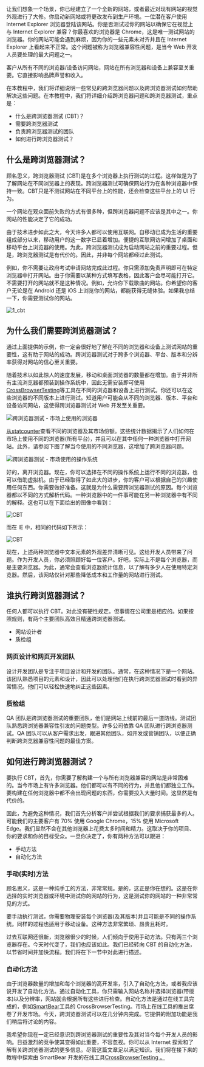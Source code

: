 让我们想象一个场景，你已经建立了一个全新的网站，或者最近对现有网站的视觉外观进行了大修。你启动新网站或将更改发布到生产环境。一位潜在客户使用 Internet Explorer 浏览器登陆该网站。你是否测试过你的网站以确保它在视觉上与 Internet Explorer 兼容？你最喜欢的浏览器是 Chrome，这是唯一测试网站的浏览器。你的网站可能会遇到麻烦，因为你的一些元素未对齐并且在 Internet Explorer 上看起来不正常。这个问题被称为浏览器兼容性问题，是当今 Web 开发人员要处理的最大问题之一。

客户从所有不同的浏览器/设备访问网站，网站在所有浏览器和设备上兼容至关重要。它直接影响品牌声誉和收入。

在本教程中，我们将详细说明一些常见的跨浏览器问题以及跨浏览器测试如何帮助解决这些问题。在本教程中，我们将详细介绍跨浏览器问题和跨浏览器测试，重点是：

-   什么是跨浏览器测试 (CBT)？
-   需要跨浏览器测试
-   负责跨浏览器测试的团队
-   如何进行跨浏览器测试？

## 什么是跨浏览器测试？

顾名思义，跨浏览器测试 (CBT)是在多个浏览器上执行测试的过程。这样做是为了了解网站在不同浏览器上的表现。跨浏览器测试可确保网站行为在各种浏览器中保持一致。CBT只是不测试网站在不同平台上的性能，还会检查这些平台上的 UI 行为。

一个网站在观众面前失败的方式有很多种，但跨浏览器问题不应该是其中之一。你网站的性能决定了它的成功。

由于技术进步如此之大，今天许多人都可以使用互联网。自移动已成为生活的重要组成部分以来，移动用户的这一数字已显着增加。便捷的互联网访问增加了桌面和移动平台上浏览器的使用。为此，跨浏览器测试成为启动网站之前的重要过程。但是，跨浏览器测试是有代价的。因此，并非每个网站都经过此测试。

例如，你不需要让政府考试申请网站完成此过程。你只需添加免责声明即可在特定浏览器中打开网站。由于你需要以某种方式填写表格，因此客户会尽可能打开它。不需要打开的网站就不是这种情况。例如，允许你下载歌曲的网站。你希望你的客户无论是在 Android 还是 iOS 上浏览你的网站，都能获得无缝体验。如果我总结一下，你需要测试你的网站。

![1_cbt](https://toolsqa.com/gallery/CrossBrowser%20Testing/1.1_cbt.png)

## 为什么我们需要跨浏览器测试？

通过上面提供的示例，你一定会很好地了解在不同的浏览器和设备上测试网站的重要性，这有助于网站的成功。跨浏览器测试对于跨多个浏览器、平台、版本和分辨率获得对网站的信心至关重要。

随着技术以如此惊人的速度发展，移动和桌面浏览器的数量都在增加。由于并非所有主流浏览器都预装到操作系统中，因此无需安装即可使用[CrossBrowserTesting](https://crossbrowsertesting.com/)等工具在不同的浏览器和设备上进行测试。你还可以在这些浏览器的不同版本上进行测试。知道用户可能会从不同的浏览器、版本、平台和设备访问网站，这使得跨浏览器测试对 Web 开发至关重要。

![跨浏览器测试 - 市场上使用的浏览器](https://toolsqa.com/gallery/CrossBrowser%20Testing/2%20Cross%20Browser%20Testing%20-%20Browsers%20used%20in%20market.png)

[从statcounter](https://gs.statcounter.com/browser-market-share)查看不同的浏览器及其市场份额。这些统计数据揭示了人们如何在市场上使用不同的浏览器(所有平台)，并且可以在其中任何一种浏览器中打开网站。此外，请参阅下图了解当今使用的不同浏览器，这增加了跨浏览器问题。

![跨浏览器测试 - 市场使用的操作系统](https://toolsqa.com/gallery/CrossBrowser%20Testing/3%20Cross%20Browser%20Testing%20-%20OS%20Used%20in%20Market.png)

好的，离开浏览器。现在，你可以选择在不同的操作系统上运行不同的浏览器，也可以借助虚拟机。由于已经取得了如此大的进步，你的客户可以根据自己的兴趣使用任何东西。你需要做好准备。这就是为什么需要跨浏览器测试的原因。每个浏览器都以不同的方式解析代码。一种浏览器中的一件事可能在另一种浏览器中有不同的解释。这也可以在下面给出的图像中看到：

![CBT](https://toolsqa.com/gallery/CrossBrowser%20Testing/4%20CBT.png)

而在 IE 中，相同的代码如下所示：

![CBT](https://toolsqa.com/gallery/CrossBrowser%20Testing/5%20CBT.png)

现在，上述两种浏览器中文本元素的外观差异清晰可见。这给开发人员带来了问题。作为开发人员，你必须照顾好每一位客户。好吧，实际上不是每个浏览器，而是主要浏览器。为此，通常会查看浏览器统计信息，以了解有多少人在使用特定浏览器。然后，该网站仅针对那些降低成本和工作量的网站进行测试。

## 谁执行跨浏览器测试？

任何人都可以执行 CBT。对此没有硬性规定。但事情在公司里是相应的。如果按照规则，有两个主要团队高效且精通跨浏览器测试。

-   网站设计者
-   质检组

### 网页设计和网页开发团队

设计开发团队是专注于项目设计和开发的团队。通常，在这种情况下是一个网站。该团队熟悉项目的元素和设计，因此可以处理他们在执行跨浏览器测试时看到的异常情况。他们可以轻松快速地纠正这些因素。

### 质检组

QA 团队是跨浏览器测试的重要团队，他们是网站上线前的最后一道防线。测试团队熟悉跨浏览器兼容性引发的问题类型。许多公司依靠 QA 团队进行跨浏览器测试。QA 团队可以从客户需求出发，跟进其他团队，如开发或营销团队，以便正确判断跨浏览器兼容性问题的最佳方案。

## 如何进行跨浏览器测试？

要执行 CBT，首先，你需要了解构建一个与所有浏览器兼容的网站是非常困难的。当今市场上有许多浏览器。他们都可以有不同的行为，并且他们都独立工作。要构建在任何浏览器中都不会出现问题的东西，你需要投入大量时间。这显然是有代价的。

因此，为避免这种情况，我们首先分析客户并尝试根据我们的要求捕获最多的人。可能我们的主要客户有 70% 使用 Google Chrome，15% 使用 Microsoft Edge。我们显然不会在其他浏览器上花费太多时间和精力。这取决于你的项目、你的要求和你的目标受众。一旦你决定了，你有两种方法可以跟进：

-   手动方法
-   自动化方法

### 手动(实时)方法

顾名思义，这是一种纯手工的方法，非常常规。是的，这正是你在想的。这是在你选择的实时浏览器或环境中测试你的网站的行为，这是测试你的网站的一种非常常见的方式。

要手动执行测试，你需要物理安装每个浏览器(及其版本)并且可能是不同的操作系统。同样的过程也适用于移动设备。这种方法非常繁琐、昂贵且耗时。

过去互联网还很新，浏览器很少的时候，人们倾向于使用手动方法。只有两三个浏览器存在。今天时代变了，我们也应该如此。我们已经转向 CBT 的自动化方法，以节省时间并加快流程。我们将在下一节中对此进行描述。

### 自动化方法

由于浏览器数量的增加和每个浏览器的高开发率，引入了自动化方法，或者我应该说开发了自动化方法。通过自动化工具，你只需输入网站名称并选择浏览器(带版本)以及分辨率，网站就会根据所有这些进行检查。自动化方法是通过在线工具完成的，例如[SmartBear](https://crossbrowsertesting.com/)工具的 CrossBrowserTesting。市场上在线工具的推出席卷了开发市场。今天，跨浏览器测试可以在几分钟内完成。它提供的附加功能是我们稍后将讨论的内容。

我希望你现在一定已经意识到跨浏览器测试的重要性及其对当今每个开发人员的影响。日益激烈的竞争使其变得如此重要，不容忽视。你可以从 Internet 探索和了解有关跨浏览器测试的更多信息。尽管这篇文章足以满足知识。我们将在接下来的教程中探索由 SmartBear 开发的在线工具[CrossBrowserTesting 。](https://crossbrowsertesting.com/)